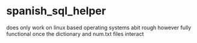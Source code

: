 # spanish_sql_helper
does only work on linux based operating systems
abit rough however fully functional once the dictionary and num.txt files interact
